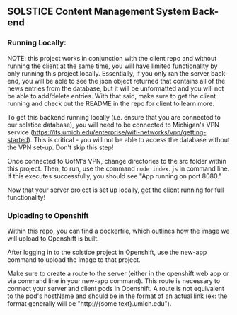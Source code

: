 ## SOLSTICE Content Management System Back-end

### Running Locally:

NOTE: this project works in conjunction with the client repo and without running the client at the same time, you will have limited functionality by only running this project locally. Essentially, if you only ran the server back-end, you will be able to see the json object returned that contains all of the news entries from the database, but it will be unformatted and you will not be able to add/delete entries. With that said, make sure to get the client running and check out the README in the repo for client to learn more.

To get this backend running locally (i.e. ensure that you are connected to our solstice database), you will need to be connected to Michigan's VPN service (https://its.umich.edu/enterprise/wifi-networks/vpn/getting-started). This is critical - you will not be able to access the database without the VPN set-up. Don't skip this step!

Once connected to UofM's VPN, change directories to the src folder within this project. Then, to run, use the command `node index.js` in command line. If this executes successfully, you should see "App running on port 8080." 

Now that your server project is set up locally, get the client running for full functionality!

### Uploading to Openshift
Within this repo, you can find a dockerfile, which outlines how the image we will upload to Openshift is built.

After logging in to the solstice project in Openshift, use the new-app command to upload the image to that project.

Make sure to create a route to the server (either in the openshift web app or via command line in your new-app command). This route is necessary to connect your server and client pods in Openshift. A route is not equivalent to the pod's hostName and should be in the format of an actual link (ex: the format generally will be "http://{some text}.umich.edu").
